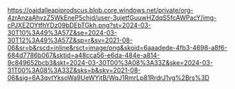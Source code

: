 https://oaidalleapiprodscus.blob.core.windows.net/private/org-4zrAnzaAhvzZ5WkEneP5chjd/user-3ujetfGuuwHZdqS5fcAWPacY/img-cPJXEZOYtfhYDz09bDEbTGkh.png?st=2024-03-30T10%3A49%3A57Z&se=2024-03-30T12%3A49%3A57Z&sp=r&sv=2021-08-06&sr=b&rscd=inline&rsct=image/png&skoid=6aaadede-4fb3-4698-a8f6-684d7786b067&sktid=a48cca56-e6da-484e-a814-9c849652bcb3&skt=2024-03-30T00%3A08%3A33Z&ske=2024-03-31T00%3A08%3A33Z&sks=b&skv=2021-08-06&sig=6A3qvtYksoWa9UeWYjtB/WqJ1RmrLp81RrdrJ1vg%2Brs%3D